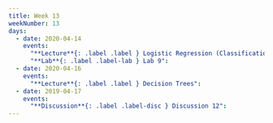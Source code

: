 ```yaml
---
title: Week 13
weekNumber: 13
days:
  - date: 2020-04-14
    events:
      "**Lecture**{: .label .label } Logistic Regression (Classification)":
      "**Lab**{: .label .label-lab } Lab 9":
  - date: 2020-04-16
    events:
      "**Lecture**{: .label .label } Decision Trees":
  - date: 2019-04-17
    events:
      "**Discussion**{: .label .label-disc } Discussion 12":
---
```

